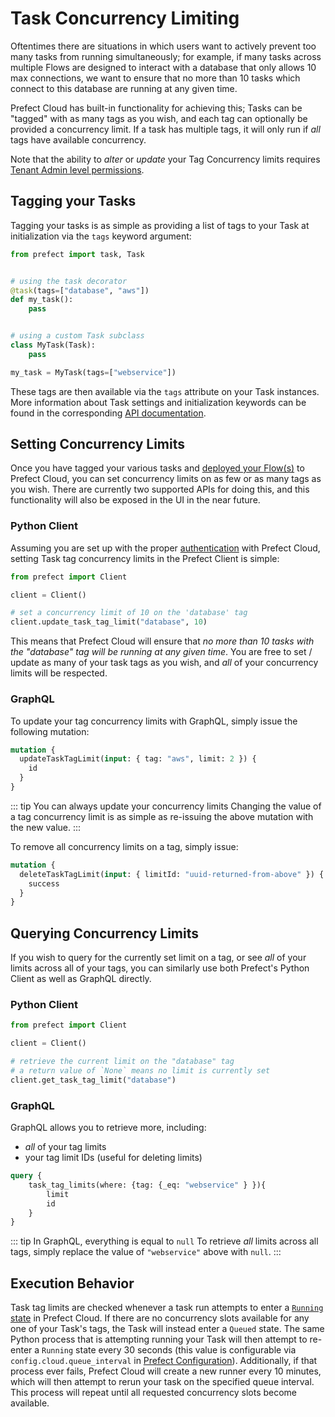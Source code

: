 # Task Concurrency Limiting

Oftentimes there are situations in which users want to actively prevent too many tasks from running simultaneously; for example, if many tasks across multiple Flows are designed to interact with a database that only allows 10 max connections, we want to ensure that no more than 10 tasks which connect to this database are running at any given time.

Prefect Cloud has built-in functionality for achieving this; Tasks can be "tagged" with as many tags as you wish, and each tag can optionally be provided a concurrency limit. If a task has multiple tags, it will only run if _all_ tags have available concurrency.

Note that the ability to _alter_ or _update_ your Tag Concurrency limits requires [Tenant Admin level permissions](tokens.html#tenant).

## Tagging your Tasks

Tagging your tasks is as simple as providing a list of tags to your Task at initialization via the `tags` keyword argument:

```python
from prefect import task, Task


# using the task decorator
@task(tags=["database", "aws"])
def my_task():
    pass


# using a custom Task subclass
class MyTask(Task):
    pass

my_task = MyTask(tags=["webservice"])
```

These tags are then available via the `tags` attribute on your Task instances. More information about Task settings and initialization keywords can be found in the corresponding [API documentation](../../api/unreleased/core/task.html#task-2).

## Setting Concurrency Limits

Once you have tagged your various tasks and [deployed your Flow(s)](../upandrunning.html#deploying-flow-to-cloud) to Prefect Cloud, you can set concurrency limits on as few or as many tags as you wish.  There are currently two supported APIs for doing this, and this functionality will also be exposed in the UI in the near future.

### Python Client

Assuming you are set up with the proper [authentication](api.html) with Prefect Cloud, setting Task tag concurrency limits in the Prefect Client is simple:

```python
from prefect import Client

client = Client()

# set a concurrency limit of 10 on the 'database' tag
client.update_task_tag_limit("database", 10)
```

This means that Prefect Cloud will ensure that _no more than 10 tasks with the "database" tag will be running at any given time_.  You are free to set / update as many of your task tags as you wish, and _all_ of your concurrency limits will be respected.

### GraphQL <Badge text="GQL"/>

To update your tag concurrency limits with GraphQL, simply issue the following mutation:

```graphql
mutation {
  updateTaskTagLimit(input: { tag: "aws", limit: 2 }) {
    id
  }
}
```

::: tip You can always update your concurrency limits
Changing the value of a tag concurrency limit is as simple as re-issuing the above mutation with the new value.
:::

To remove all concurrency limits on a tag, simply issue:

```graphql
mutation {
  deleteTaskTagLimit(input: { limitId: "uuid-returned-from-above" }) {
    success
  }
}
```

## Querying Concurrency Limits

If you wish to query for the currently set limit on a tag, or see _all_ of your limits across all of your tags, you can similarly use both Prefect's Python Client as well as GraphQL directly.

### Python Client

```python
from prefect import Client

client = Client()

# retrieve the current limit on the "database" tag
# a return value of `None` means no limit is currently set
client.get_task_tag_limit("database")
```

### GraphQL <Badge text="GQL"/>

GraphQL allows you to retrieve more, including:
- _all_ of your tag limits
- your tag limit IDs (useful for deleting limits)

```graphql
query {
    task_tag_limits(where: {tag: {_eq: "webservice" } }){
        limit
        id
    }
}
```

::: tip In GraphQL, everything is equal to `null`
To retrieve _all_ limits across all tags, simply replace the value of `"webservice"` above with `null`.
:::


## Execution Behavior

Task tag limits are checked whenever a task run attempts to enter a [`Running` state](../../core/concepts/states.html) in Prefect Cloud. If there are no concurrency slots available for any one of your Task's tags, the Task will instead enter a `Queued` state.  The same Python process that is attempting running your Task will then attempt to re-enter a `Running` state every 30 seconds (this value is configurable via `config.cloud.queue_interval` in [Prefect Configuration](../../core/concepts/configuration.html)).  Additionally, if that process ever fails, Prefect Cloud will create a new runner every 10 minutes, which will then attempt to rerun your task on the specified queue interval. This process will repeat until all requested concurrency slots become available.
